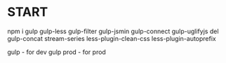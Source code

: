 # START

npm i gulp gulp-less gulp-filter gulp-jsmin gulp-connect gulp-uglifyjs del gulp-concat stream-series less-plugin-clean-css less-plugin-autoprefix

gulp - for dev
gulp prod - for prod